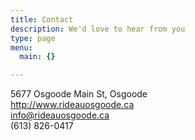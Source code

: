 ```yaml
---
title: Contact
description: We'd love to hear from you
type: page
menu:
  main: {}

---
```


5677 Osgoode Main St, Osgoode  
http://www.rideauosgoode.ca  
[info@rideauosgoode.ca](mailto:info@rideauosgoode.ca)  
(613) 826-0417
